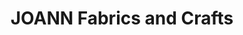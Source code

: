 ---
title: "JOANN Fabrics and Crafts"
url: /hollywood-city-center/joann-fabrics-and-crafts/
shop: craft
---